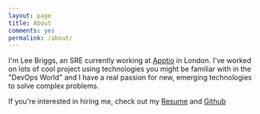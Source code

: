 ```yaml
---
layout: page
title: About
comments: yes
permalink: /about/
---
```


I'm Lee Briggs, an SRE currently working at [Apptio](http://apptio.com) in London. I've worked on lots of cool project using technologies you might be familiar with in the "DevOps World" and I have a real passion for new, emerging technologies to solve complex problems.

If you're interested in hiring me, check out my [Resume](http://registry.jsonresume.org/briggsl) and [Github](http://github.com/jaxxstorm)
